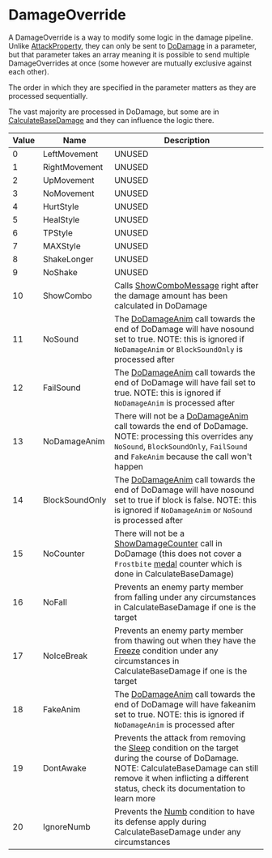 # DamageOverride
A DamageOverride is a way to modify some logic in the damage pipeline. Unlike [AttackProperty](AttackProperty.md), they can only be sent to [DoDamage](DoDamage.md) in a parameter, but that parameter takes an array meaning it is possible to send multiple DamageOverrides at once (some however are mutually exclusive against each other).

The order in which they are specified in the parameter matters as they are processed sequentially.

The vast majority are processed in DoDamage, but some are in [CalculateBaseDamage](CalculateBaseDamage.md) and they can influence the logic there.

|Value|Name|Description|
|-----|----|-----------|
|0|LeftMovement|UNUSED|
|1|RightMovement|UNUSED|
|2|UpMovement|UNUSED|
|3|NoMovement|UNUSED|
|4|HurtStyle|UNUSED|
|5|HealStyle|UNUSED|
|6|TPStyle|UNUSED|
|7|MAXStyle|UNUSED|
|8|ShakeLonger|UNUSED|
|9|NoShake|UNUSED|
|10|ShowCombo|Calls [ShowComboMessage](../Visual%20rendering/ShowSuccessWord.md#showcombomessage) right after the damage amount has been calculated in DoDamage|
|11|NoSound|The [DoDamageAnim](../Visual%20rendering/DoDamageAnim.md) call towards the end of DoDamage will have nosound set to true. NOTE: this is ignored if `NoDamageAnim` or `BlockSoundOnly` is processed after|
|12|FailSound|The [DoDamageAnim](../Visual%20rendering/DoDamageAnim.md) call towards the end of DoDamage will have fail set to true. NOTE: this is ignored if `NoDamageAnim` is processed after|
|13|NoDamageAnim|There will not be a [DoDamageAnim](../Visual%20rendering/DoDamageAnim.md) call towards the end of DoDamage. NOTE: processing this overrides any `NoSound`, `BlockSoundOnly`, `FailSound` and `FakeAnim` because the call won't happen|
|14|BlockSoundOnly|The [DoDamageAnim](../Visual%20rendering/DoDamageAnim.md) call towards the end of DoDamage will have nosound set to true if block is false. NOTE: this is ignored if `NoDamageAnim` or `NoSound` is processed after|
|15|NoCounter|There will not be a [ShowDamageCounter](../Visual%20rendering/ShowDamageCounter.md) call in DoDamage (this does not cover a `Frostbite` [medal](../../Enums%20and%20IDs/Medal.md) counter which is done in CalculateBaseDamage)|
|16|NoFall|Prevents an enemy party member from falling under any circumstances in CalculateBaseDamage if one is the target|
|17|NoIceBreak|Prevents an enemy party member from thawing out when they have the [Freeze](../Actors%20states/BattleCondition/Freeze.md) condition under any circumstances in CalculateBaseDamage if one is the target|
|18|FakeAnim|The [DoDamageAnim](../Visual%20rendering/DoDamageAnim.md) call towards the end of DoDamage will have fakeanim set to true. NOTE: this is ignored if `NoDamageAnim` is processed after|
|19|DontAwake|Prevents the attack from removing the [Sleep](../Actors%20states/BattleCondition/Sleep.md) condition on the target during the course of DoDamage. NOTE: CalculateBaseDamage can still remove it when inflicting a different status, check its documentation to learn more|
|20|IgnoreNumb|Prevents the [Numb](../Actors%20states/BattleCondition/Numb.md) condition to have its defense apply during CalculateBaseDamage under any circumstances|
